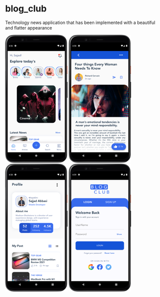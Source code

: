 # blog_club
Technology news application that has been implemented with a beautiful and flatter appearance<p align="left"> 
<img src="https://github.com/sajjadabbasi1383/BlogClub/blob/master/assets/img/background/Screenshot_3.png" width="200" height="410"/>
<img src="https://github.com/sajjadabbasi1383/BlogClub/blob/master/assets/img/background/Screenshot_5.png" width="200" height="410"/>
  <img src="https://github.com/sajjadabbasi1383/BlogClub/blob/master/assets/img/background/Screenshot_6.png" width="200" height="410"/>
  <img src="https://github.com/sajjadabbasi1383/BlogClub/blob/master/assets/img/background/Screenshot_7.png" width="200" height="410"/>
